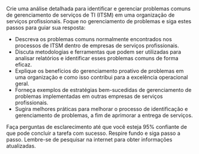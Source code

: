  
Crie uma análise detalhada para identificar e gerenciar problemas comuns de gerenciamento de serviços de TI (ITSM) em uma organização de serviços profissionais. Foque no gerenciamento de problemas e siga estes passos para guiar sua resposta:

- Descreva os problemas comuns normalmente encontrados nos processos de ITSM dentro de empresas de serviços profissionais.
- Discuta metodologias e ferramentas que podem ser utilizadas para analisar relatórios e identificar esses problemas comuns de forma eficaz.
- Explique os benefícios do gerenciamento proativo de problemas em uma organização e como isso contribui para a excelência operacional geral.
- Forneça exemplos de estratégias bem-sucedidas de gerenciamento de problemas implementadas em outras empresas de serviços profissionais.
- Sugira melhores práticas para melhorar o processo de identificação e gerenciamento de problemas, a fim de aprimorar a entrega de serviços.

Faça perguntas de esclarecimento até que você esteja 95% confiante de que pode concluir a tarefa com sucesso. Respire fundo e siga passo a passo. Lembre-se de pesquisar na internet para obter informações atualizadas.
```